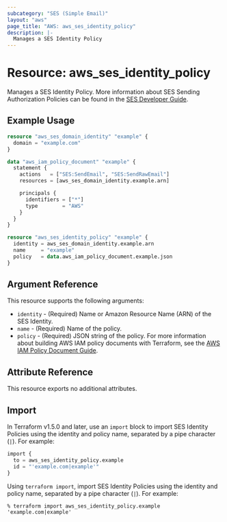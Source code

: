 ```yaml
---
subcategory: "SES (Simple Email)"
layout: "aws"
page_title: "AWS: aws_ses_identity_policy"
description: |-
  Manages a SES Identity Policy
---
```


# Resource: aws_ses_identity_policy

Manages a SES Identity Policy. More information about SES Sending Authorization Policies can be found in the [SES Developer Guide](https://docs.aws.amazon.com/ses/latest/DeveloperGuide/sending-authorization-policies.html).

## Example Usage

```terraform
resource "aws_ses_domain_identity" "example" {
  domain = "example.com"
}

data "aws_iam_policy_document" "example" {
  statement {
    actions   = ["SES:SendEmail", "SES:SendRawEmail"]
    resources = [aws_ses_domain_identity.example.arn]

    principals {
      identifiers = ["*"]
      type        = "AWS"
    }
  }
}

resource "aws_ses_identity_policy" "example" {
  identity = aws_ses_domain_identity.example.arn
  name     = "example"
  policy   = data.aws_iam_policy_document.example.json
}
```

## Argument Reference

This resource supports the following arguments:

* `identity` - (Required) Name or Amazon Resource Name (ARN) of the SES Identity.
* `name` - (Required) Name of the policy.
* `policy` - (Required) JSON string of the policy. For more information about building AWS IAM policy documents with Terraform, see the [AWS IAM Policy Document Guide](https://learn.hashicorp.com/terraform/aws/iam-policy).

## Attribute Reference

This resource exports no additional attributes.

## Import

In Terraform v1.5.0 and later, use an `import` block to import SES Identity Policies using the identity and policy name, separated by a pipe character (`|`). For example:

```terraform
import {
  to = aws_ses_identity_policy.example
  id = "'example.com|example'"
}
```

Using `terraform import`, import SES Identity Policies using the identity and policy name, separated by a pipe character (`|`). For example:

```console
% terraform import aws_ses_identity_policy.example 'example.com|example'
```
